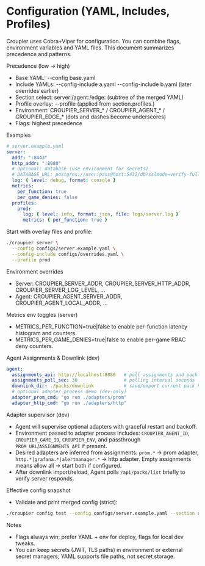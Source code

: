 # Configuration (YAML, Includes, Profiles)

Croupier uses Cobra+Viper for configuration. You can combine flags, environment variables and YAML files. This document summarizes precedence and patterns.

Precedence (low → high)
- Base YAML: --config base.yaml
- Include YAMLs: --config-include a.yaml --config-include b.yaml (later overrides earlier)
- Section select: server:/agent:/edge: (subtree of the merged YAML)
- Profile overlay: --profile <name> (applied from section.profiles.<name>)
- Environment: CROUPIER_SERVER_* / CROUPIER_AGENT_* / CROUPIER_EDGE_* (dots and dashes become underscores)
- Flags: highest precedence

Examples
```yaml
# server.example.yaml
server:
  addr: ":8443"
  http_addr: ":8080"
  # Optional: database (use environment for secrets)
  # DATABASE_URL: postgres://user:pass@host:5432/db?sslmode=verify-full
  log: { level: debug, format: console }
  metrics:
    per_function: true
    per_game_denies: false
  profiles:
    prod:
      log: { level: info, format: json, file: logs/server.log }
      metrics: { per_function: true }
```

Start with overlay files and profile:
```bash
./croupier server \
  --config configs/server.example.yaml \
  --config-include configs/overrides.yaml \
  --profile prod
```

Environment overrides
- Server: CROUPIER_SERVER_ADDR, CROUPIER_SERVER_HTTP_ADDR, CROUPIER_SERVER_LOG_LEVEL, ...
- Agent:  CROUPIER_AGENT_SERVER_ADDR, CROUPIER_AGENT_LOCAL_ADDR, ...

Metrics env toggles (server)
- METRICS_PER_FUNCTION=true|false to enable per-function latency histogram and counters.
- METRICS_PER_GAME_DENIES=true|false to enable per-game RBAC deny counters.

Agent Assignments & Downlink (dev)
```yaml
agent:
  assignments_api: http://localhost:8080   # poll assignments and pack export from this server
  assignments_poll_sec: 30                 # polling interval seconds
  downlink_dir: ./packs/downlink           # save/export current pack here on updates
  # optional adapter process demo (dev-only)
  adapter_prom_cmd: "go run ./adapters/prom"
  adapter_http_cmd: "go run ./adapters/http"
```

Adapter supervisor (dev)
- Agent will supervise optional adapters with graceful restart and backoff.
- Environment passed to adapter process includes: `CROUPIER_AGENT_ID`, `CROUPIER_GAME_ID`, `CROUPIER_ENV`, and passthrough `PROM_URL`/`ASSIGNMENTS_API` if present.
- Desired adapters are inferred from assignments: `prom.*` → prom adapter, `http.*|grafana.*|alertmanager.*` → http adapter. Empty assignments means allow all → start both if configured.
- After downlink import/reload, Agent polls `/api/packs/list` briefly to verify server responds.

Effective config snapshot
- Validate and print merged config (strict):
```bash
./croupier config test --config configs/server.example.yaml --section server --profile prod
```

Notes
- Flags always win; prefer YAML + env for deploy, flags for local dev tweaks.
- You can keep secrets (JWT, TLS paths) in environment or external secret managers; YAML supports file paths, not secret storage.
